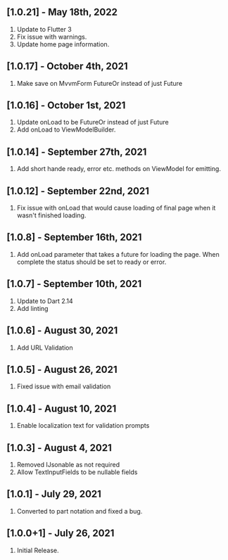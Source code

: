 ## [1.0.21] - May 18th, 2022

1. Update to Flutter 3
2. Fix issue with warnings.
3. Update home page information.

## [1.0.17] - October 4th, 2021

1. Make save on MvvmForm FutureOr<bool> instead of just Future<bool>

## [1.0.16] - October 1st, 2021

1. Update onLoad to be FutureOr<void> instead of just Future
2. Add onLoad to ViewModelBuilder.

## [1.0.14] - September 27th, 2021

1. Add short hande ready, error etc. methods on ViewModel for emitting.

## [1.0.12] - September 22nd, 2021

1. Fix issue with onLoad that would cause loading of final page when it wasn't finished loading.

## [1.0.8] - September 16th, 2021

1. Add onLoad parameter that takes a future for loading the page. When complete the status should be set to ready or error.

## [1.0.7] - September 10th, 2021

1. Update to Dart 2.14
2. Add linting

## [1.0.6] - August 30, 2021

1. Add URL Validation

## [1.0.5] - August 26, 2021

1. Fixed issue with email validation

## [1.0.4] - August 10, 2021

1. Enable localization text for validation prompts

## [1.0.3] - August 4, 2021

1. Removed IJsonable as not required
2. Allow TextInputFields to be nullable fields

## [1.0.1] - July 29, 2021

1. Converted to part notation and fixed a bug.

## [1.0.0+1] - July 26, 2021

1. Initial Release.
